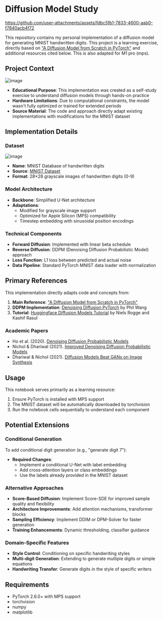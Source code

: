 # Diffusion Model Study
https://github.com/user-attachments/assets/fdbc5fb1-7833-4600-aab0-f7840acb4f72

This repository contains my personal implementation of a diffusion model for generating MNIST handwritten digits. This project is a learning exercise, directly based on ["A Diffusion Model from Scratch in PyTorch"](https://github.com/acids-ircam/diffusion_models) and additional resources cited below. This is also adapted for M1 pro (mps).

## Project Context
![image](https://github.com/user-attachments/assets/d9e88cd7-b19a-4328-a6e4-56055a09ac31)
- **Educational Purpose**: This implementation was created as a self-study exercise to understand diffusion models through hands-on practice
- **Hardware Limitations**: Due to computational constraints, the model wasn't fully optimized or trained for extended periods
- **Source Material**: The code and approach directly adapt existing implementations with modifications for the MNIST dataset

## Implementation Details
### Dataset
![image](https://github.com/user-attachments/assets/e24d0b63-9a36-4de3-8d8e-c19baa68de17)
- **Name**: MNIST Database of handwritten digits
- **Source**: [MNIST Dataset](http://yann.lecun.com/exdb/mnist/)
- **Format**: 28×28 grayscale images of handwritten digits (0-9)

### Model Architecture
- **Backbone**: Simplified U-Net architecture
- **Adaptations**: 
  - Modified for grayscale image support
  - Optimized for Apple Silicon (MPS) compatibility
  - Timestep embedding with sinusoidal position encodings

### Technical Components
- **Forward Diffusion**: Implemented with linear beta schedule
- **Reverse Diffusion**: DDPM (Denoising Diffusion Probabilistic Model) approach
- **Loss Function**: L1 loss between predicted and actual noise
- **Data Pipeline**: Standard PyTorch MNIST data loader with normalization

## Primary References
This implementation directly adapts code and concepts from:
1. **Main Reference**: ["A Diffusion Model from Scratch in PyTorch"](https://github.com/acids-ircam/diffusion_models)
2. **DDPM Implementation**: [Denoising Diffusion PyTorch](https://github.com/lucidrains/denoising-diffusion-pytorch) by Phil Wang
3. **Tutorial**: [Huggingface Diffusion Models Tutorial](https://github.com/huggingface/diffusion-models-class) by Niels Rogge and Kashif Rasul

### Academic Papers
- Ho et al. (2020). [Denoising Diffusion Probabilistic Models](https://arxiv.org/abs/2006.11239)
- Nichol & Dhariwal (2021). [Improved Denoising Diffusion Probabilistic Models](https://arxiv.org/abs/2102.09672)
- Dhariwal & Nichol (2021). [Diffusion Models Beat GANs on Image Synthesis](https://arxiv.org/abs/2105.05233)

## Usage
This notebook serves primarily as a learning resource:
1. Ensure PyTorch is installed with MPS support
2. The MNIST dataset will be automatically downloaded by torchvision
3. Run the notebook cells sequentially to understand each component

## Potential Extensions
### Conditional Generation
To add conditional digit generation (e.g., "generate digit 7"):
- **Required Changes**:
  - Implement a conditional U-Net with label embedding
  - Add cross-attention layers or class embeddings
  - Use the labels already provided in the MNIST dataset

### Alternative Approaches
- **Score-Based Diffusion**: Implement Score-SDE for improved sample quality and flexibility
- **Architecture Improvements**: Add attention mechanisms, transformer blocks
- **Sampling Efficiency**: Implement DDIM or DPM-Solver for faster generation
- **Training Enhancements**: Dynamic thresholding, classifier guidance

### Domain-Specific Features
- **Style Control**: Conditioning on specific handwriting styles
- **Multi-digit Generation**: Extending to generate multiple digits or simple equations
- **Handwriting Transfer**: Generate digits in the style of specific writers

## Requirements
- PyTorch 2.6.0+ with MPS support
- torchvision
- numpy
- matplotlib
